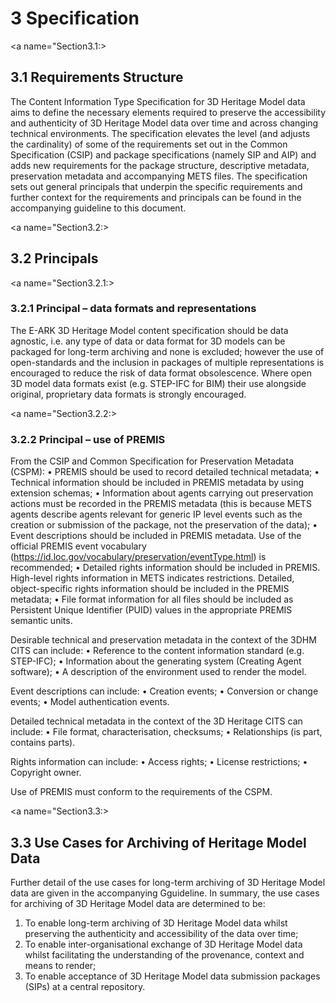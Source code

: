 # 3 Specification

<a name="Section3.1:><a/>

## 3.1	Requirements Structure
The Content Information Type Specification for 3D Heritage Model data aims to define the necessary elements required to preserve the accessibility and authenticity of 3D Heritage Model data over time and across changing technical environments. The specification elevates the level (and adjusts the cardinality) of some of the requirements set out in the Common Specification (CSIP) and package specifications (namely SIP and AIP) and adds new requirements for the package structure, descriptive metadata, preservation metadata and accompanying METS files. The specification sets out general principals that underpin the specific requirements and further context for the requirements and principals can be found in the accompanying guideline to this document.

<a name="Section3.2:><a/>

## 3.2	Principals

<a name="Section3.2.1:><a/>

### 3.2.1	Principal – data formats and representations
The E-ARK 3D Heritage Model content specification should be data agnostic, i.e. any type of data or data format for 3D models can be packaged for long-term archiving and none is excluded; however the use of open-standards and the inclusion in packages of multiple representations is encouraged to reduce the risk of data format obsolescence. Where open 3D model data formats exist (e.g. STEP-IFC for BIM) their use alongside original, proprietary data formats is strongly encouraged.

<a name="Section3.2.2:><a/>

### 3.2.2	Principal – use of PREMIS
From the CSIP and Common Specification for Preservation Metadata (CSPM): 
•	PREMIS should be used to record detailed technical metadata;
•	Technical information should be included in PREMIS metadata by using extension schemas;
•	Information about agents carrying out preservation actions must be recorded in the PREMIS  metadata (this is because METS agents describe agents relevant for generic IP level events such as the creation or submission of the package, not the preservation of the data);
•	Event descriptions should be included in PREMIS metadata. Use of the official PREMIS event vocabulary (https://id.loc.gov/vocabulary/preservation/eventType.html) is recommended;
•	Detailed rights information should be included in PREMIS. High-level rights information in METS indicates restrictions. Detailed, object-specific rights information should be included in the PREMIS metadata;
•	File format information for all files should be included as Persistent Unique Identifier (PUID) values in the appropriate PREMIS semantic units.

Desirable technical and preservation metadata in the context of the 3DHM CITS can include:
•	Reference to the content information standard (e.g. STEP-IFC);
•	Information about the generating system (Creating Agent software);
•	A description of the environment used to render the model.

Event descriptions can include:
•	Creation events;
•	Conversion or change events;
•	Model authentication events.

Detailed technical metadata in the context of the 3D Heritage CITS can include:
•	File format, characterisation,  checksums;
•	Relationships (is part, contains parts).

Rights information can include:
•	Access rights;
•	License restrictions;
•	Copyright owner.

Use of PREMIS must conform to the requirements of the CSPM. 

<a name="Section3.3:><a/>

## 3.3	Use Cases for Archiving of Heritage Model Data
Further detail of the use cases for long-term archiving of 3D Heritage Model data are given in the accompanying Gguideline. In summary, the use cases for archiving of 3D Heritage Model data  are determined to be:
1.	To enable long-term archiving of 3D Heritage Model data whilst preserving the authenticity and accessibility of the data over time;
2.	To enable inter-organisational exchange of 3D Heritage Model data whilst facilitating the understanding of the provenance, context and means to render;
3.	To enable acceptance of 3D Heritage Model data submission packages (SIPs) at a central repository. 


